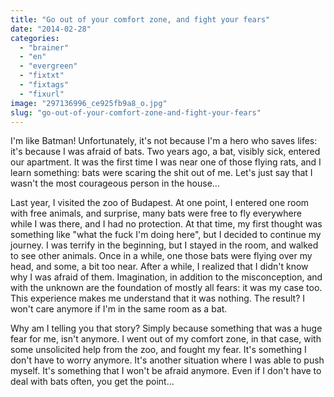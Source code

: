```yaml
---
title: "Go out of your comfort zone, and fight your fears"
date: "2014-02-28"
categories: 
  - "brainer"
  - "en"
  - "evergreen"
  - "fixtxt"
  - "fixtags"
  - "fixurl"
image: "297136996_ce925fb9a8_o.jpg"
slug: "go-out-of-your-comfort-zone-and-fight-your-fears"
---
```


I'm like Batman! Unfortunately, it's not because I'm a hero who saves lifes: it's because I was afraid of bats. Two years ago, a bat, visibly sick, entered our apartment. It was the first time I was near one of those flying rats, and I learn something: bats were scaring the shit out of me. Let's just say that I wasn't the most courageous person in the house...

Last year, I visited the zoo of Budapest. At one point, I entered one room with free animals, and surprise, many bats were free to fly everywhere while I was there, and I had no protection. At that time, my first thought was something like "what the fuck I'm doing here", but I decided to continue my journey. I was terrify in the beginning, but I stayed in the room, and walked to see other animals. Once in a while, one those bats were flying over my head, and some, a bit too near. After a while, I realized that I didn't know why I was afraid of them. Imagination, in addition to the misconception, and with the unknown are the foundation of mostly all fears: it was my case too. This experience makes me understand that it was nothing. The result? I won't care anymore if I'm in the same room as a bat.

Why am I telling you that story? Simply because something that was a huge fear for me, isn't anymore. I went out of my comfort zone, in that case, with some unsolicited help from the zoo, and fought my fear. It's something I don't have to worry anymore. It's another situation where I was able to push myself. It's something that I won't be afraid anymore. Even if I don't have to deal with bats often, you get the point...
